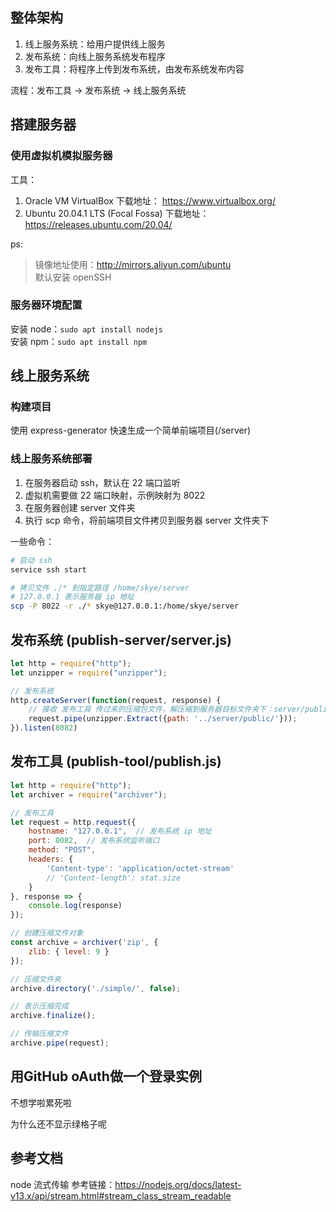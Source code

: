 ## 整体架构
1. 线上服务系统：给用户提供线上服务
2. 发布系统：向线上服务系统发布程序
3. 发布工具：将程序上传到发布系统，由发布系统发布内容

流程：发布工具 -> 发布系统 -> 线上服务系统

## 搭建服务器
### 使用虚拟机模拟服务器

工具：
1. Oracle VM VirtualBox 下载地址： https://www.virtualbox.org/
2. Ubuntu 20.04.1 LTS (Focal Fossa) 下载地址：https://releases.ubuntu.com/20.04/

ps:
> 镜像地址使用：http://mirrors.aliyun.com/ubuntu  
> 默认安装 openSSH 

### 服务器环境配置
安装 node：```sudo apt install nodejs```   
安装 npm：```sudo apt install npm```

## 线上服务系统
### 构建项目
使用 express-generator 快速生成一个简单前端项目(/server)

### 线上服务系统部署
1. 在服务器启动 ssh，默认在 22 端口监听
2. 虚拟机需要做 22 端口映射，示例映射为 8022
3. 在服务器创建 server 文件夹
4. 执行 scp 命令，将前端项目文件拷贝到服务器 server 文件夹下

一些命令：
```bash
# 启动 ssh
service ssh start

# 拷贝文件 ./* 到指定路径 /home/skye/server
# 127.0.0.1 表示服务器 ip 地址
scp -P 8022 -r ./* skye@127.0.0.1:/home/skye/server  
```

## 发布系统 (publish-server/server.js)
```javascript
let http = require("http");
let unzipper = require("unzipper");

// 发布系统
http.createServer(function(request, response) {
    // 接收 发布工具 传过来的压缩包文件，解压缩到服务器目标文件夹下：server/public/
    request.pipe(unzipper.Extract({path: '../server/public/'}));
}).listen(8082)

```
## 发布工具 (publish-tool/publish.js)
```javascript
let http = require("http");
let archiver = require("archiver");

// 发布工具
let request = http.request({
    hostname: "127.0.0.1",  // 发布系统 ip 地址
    port: 8082,  // 发布系统监听端口
    method: "POST",
    headers: {
        'Content-type': 'application/octet-stream'
        // 'Content-length': stat.size
    }
}, response => {
    console.log(response)
});

// 创建压缩文件对象
const archive = archiver('zip', {
    zlib: { level: 9 }
});

// 压缩文件夹
archive.directory('./simple/', false);

// 表示压缩完成
archive.finalize();

// 传输压缩文件
archive.pipe(request);
```

## 用GitHub oAuth做一个登录实例
不想学啦累死啦

为什么还不显示绿格子呢

## 参考文档
node 流式传输 参考链接：https://nodejs.org/docs/latest-v13.x/api/stream.html#stream_class_stream_readable

